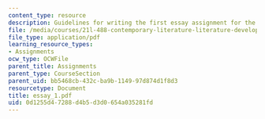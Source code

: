 ```yaml
---
content_type: resource
description: Guidelines for writing the first essay assignment for the course.
file: /media/courses/21l-488-contemporary-literature-literature-development-and-human-rights-spring-2008/0d1255d47288d4b5d3d0654a035281fd_essay_1.pdf
file_type: application/pdf
learning_resource_types:
- Assignments
ocw_type: OCWFile
parent_title: Assignments
parent_type: CourseSection
parent_uid: bb5468cb-432c-ba9b-1149-97d874d1f8d3
resourcetype: Document
title: essay_1.pdf
uid: 0d1255d4-7288-d4b5-d3d0-654a035281fd
---
```

